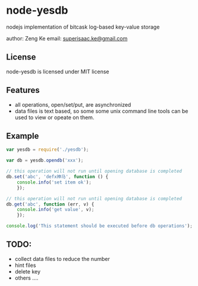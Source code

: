 # node-yesdb

nodejs implementation of bitcask log-based key-value storage

author: Zeng Ke
email: superisaac.ke@gmail.com

## License
node-yesdb is licensed under MIT license

## Features

* all operations, open/set/put, are asynchronized
* data files is text based, so some some unix command line tools can
  be used to view or opeate on them.

## Example

```javascript
var yesdb = require('./yesdb');

var db = yesdb.opendb('xxx');

// this operation will not run until opening database is completed
db.set('abc', 'defx神马', function () {
	console.info('set item ok');
    });

// this operation will not run until opening database is completed
db.get('abc', function (err, v) {
	console.info('get value', v);
    });

console.log('This statement should be executed before db operations');
```

## TODO:

* collect data files to reduce the number
* hint files
* delete key
* others ....


